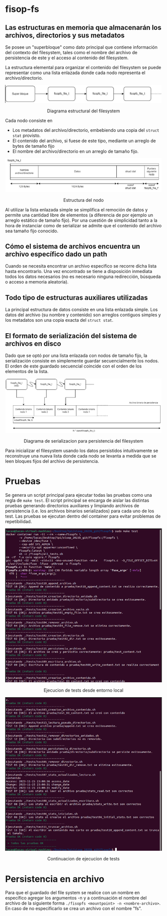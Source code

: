 # fisop-fs

## Las estructuras en memoria que almacenarán los archivos, directorios y sus metadatos

Se posee un "superbloque" como dato principal que contiene información del contexto del filesystem, tales como el nombre del archivo de persistencia de este y el acceso al contenido del filesystem.

La estructura elemental para organizar el contenido del filesystem se puede representar como una lista enlazada donde cada nodo representa el archivo/directorio.

![Screenshot](doc/estructura.jpg)

<p align="center">Diagrama estructural del filesystem</p>

Cada nodo consiste en

- Los metadatos del archivo/directorio, embebiendo una copia del `struct stat` provisto.
- El contenido del archivo, si fuese de este tipo, mediante un arreglo de bytes de tamaño fijo
- El nombre del archivo/directorio en un arreglo de tamaño fijo.

![Screenshot](doc/nodo.jpg)

<p align="center">Estructura del nodo</p>

Al utilizar la lista enlazada simple se simplifica el remoción de datos y permite una cantidad libre de elementos (a diferencia de por ejemplo un arreglo estático de tamaño fijo). Por una cuestión de simplicidad tanto a la hora de instanciar como de serializar se admite que el contenido del archivo sea tamaño fijo conocido.

## Cómo el sistema de archivos encuentra un archivo específico dado un path

Cuando se necesita encontrar un archivo especifico se recorre dicha lista hasta encontrarlo. Una vez encontrado se tiene a disposición inmediata todos los datos necesarios (no es necesario ninguna redirección, búsqueda o acceso a memoria aleatoria).

## Todo tipo de estructuras auxiliares utilizadas

La principal estructura de datos consiste en una lista enlazada simple. Los datos del archivo (su nombre y contenido) son arreglos contiguos simples y los metadatos son una copia exacta del `struct stat`.

## El formato de serialización del sistema de archivos en disco

Dado que se optó por una lista enlazada con nodos de tamaño fijo, la serialización consiste en simplemente guardar secuencialmente los nodos. El orden de este guardado secuencial coincide con el orden de los elementos de la lista.

![Screenshot](doc/serializacion.jpg)

<p align="center">Diagrama de serializacion para persistencia del filesystem</p>

Para inicializar el filesystem usando los datos persistidos intuitivamente se reconstruye una nueva lista donde cada nodo se levanta a medida que se leen bloques fijos del archivo de persistencia.

# Pruebas

Se genera un script principal para ejecutar todas las pruebas como una regla de `make test`. El script principal se encarga de aislar las distintas pruebas generando directorios auxiliares y limpiando archivos de persistencia (i.e. los archivos binarios serializados) para cada uno de los test. Las pruebas se ejecutan dentro del container para evitar problemas de repetibilidad.

![Screenshot](doc/tests1.png)

<p align="center">Ejecucion de tests desde entorno local</p>

![Screenshot](doc/tests2.png)

<p align="center">Continuacion de ejecucion de tests</p>

# Persistencia en archivo

Para que el guardado del file system se realice con un nombre en específico agregar los argumentos -n y a continuación el nombre del archivo de la siguiente forma `./fisopfs <mountpoint> -n <nombre-archivo>`. En caso de no especificarlo se crea un archivo con el nombre "fs".
